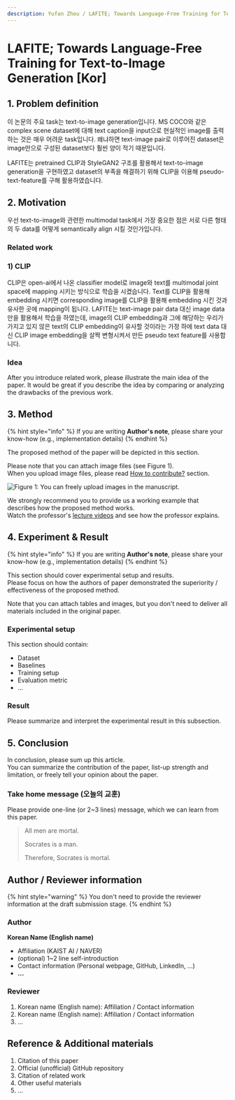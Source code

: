 ```yaml
---
description: Yufan Zhou / LAFITE; Towards Language-Free Training for Text-to-Image Generation / CVPR 2022
---
```


# LAFITE; Towards Language-Free Training for Text-to-Image Generation \[Kor\]



##  1. Problem definition

이 논문의 주요 task는 text-to-image generation입니다. MS COCO와 같은 complex scene dataset에 대해 text caption을 input으로 현실적인 image를 출력하는 것은 매우 어려운 task입니다. 왜냐하면 text-image pair로 이루어진 dataset은 image만으로 구성된 dataset보다 훨씬 양이 적기 때문입니다.

LAFITE는 pretrained CLIP과 StyleGAN2 구조를 활용해서 text-to-image generation을 구현하였고 dataset의 부족을 해결하기 위해 CLIP을 이용해 pseudo-text-feature를 구해 활용하였습니다.

## 2. Motivation

우선 text-to-image와 관련한 multimodal task에서 가장 중요한 점은 서로 다른 형태의 두 data를 어떻게 semantically align 시킬 것인가입니다.

### Related work

### 1) CLIP

CLIP은 open-ai에서 나온 classifier model로 image와 text를 multimodal joint space에 mapping 시키는 방식으로 학습을 시켰습니다. Text를 CLIP을 활용해 embedding 시키면 corresponding image를 CLIP을 활용해 embedding 시킨 것과 유사한 곳에 mapping이 됩니다. LAFITE는 text-image pair data 대신 image data만을 활용해서 학습을 하였는데, image의 CLIP embedding과 그에 해당하는 우리가 가지고 있지 않은 text의 CLIP embedding이 유사할 것이라는 가정 하에 text data 대신 CLIP image embedding을 살짝 변형시켜서 만든 pseudo text feature를 사용합니다.

### Idea

After you introduce related work, please illustrate the main idea of the paper. It would be great if you describe the idea by comparing or analyzing the drawbacks of the previous work.

## 3. Method

{% hint style="info" %}
If you are writing **Author's note**, please share your know-how \(e.g., implementation details\)
{% endhint %}

The proposed method of the paper will be depicted in this section.

Please note that you can attach image files \(see Figure 1\).  
When you upload image files, please read [How to contribute?](../../how-to-contribute.md#image-file-upload) section.

![Figure 1: You can freely upload images in the manuscript.](../../.gitbook/assets/how-to-contribute/cat-example.jpg)

We strongly recommend you to provide us a working example that describes how the proposed method works.  
Watch the professor's [lecture videos](https://www.youtube.com/playlist?list=PLODUp92zx-j8z76RaVka54d3cjTx00q2N) and see how the professor explains.

## 4. Experiment & Result

{% hint style="info" %}
If you are writing **Author's note**, please share your know-how \(e.g., implementation details\)
{% endhint %}

This section should cover experimental setup and results.  
Please focus on how the authors of paper demonstrated the superiority / effectiveness of the proposed method.

Note that you can attach tables and images, but you don't need to deliver all materials included in the original paper.

### Experimental setup

This section should contain:

* Dataset
* Baselines
* Training setup
* Evaluation metric
* ...

### Result

Please summarize and interpret the experimental result in this subsection.

## 5. Conclusion

In conclusion, please sum up this article.  
You can summarize the contribution of the paper, list-up strength and limitation, or freely tell your opinion about the paper.

### Take home message \(오늘의 교훈\)

Please provide one-line \(or 2~3 lines\) message, which we can learn from this paper.

> All men are mortal.
>
> Socrates is a man.
>
> Therefore, Socrates is mortal.

## Author / Reviewer information

{% hint style="warning" %}
You don't need to provide the reviewer information at the draft submission stage.
{% endhint %}

### Author

**Korean Name \(English name\)** 

* Affiliation \(KAIST AI / NAVER\)
* \(optional\) 1~2 line self-introduction
* Contact information \(Personal webpage, GitHub, LinkedIn, ...\)
* **...**

### Reviewer

1. Korean name \(English name\): Affiliation / Contact information
2. Korean name \(English name\): Affiliation / Contact information
3. ...

## Reference & Additional materials

1. Citation of this paper
2. Official \(unofficial\) GitHub repository
3. Citation of related work
4. Other useful materials
5. ...

